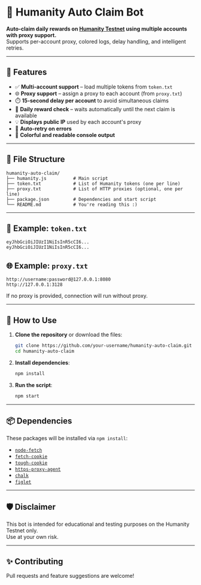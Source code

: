 # 🤖 Humanity Auto Claim Bot

**Auto-claim daily rewards on [Humanity Testnet](https://testnet.humanity.org) using multiple accounts with proxy support.**  
Supports per-account proxy, colored logs, delay handling, and intelligent retries.

---

## 🔧 Features

- ✅ **Multi-account support** – load multiple tokens from `token.txt`
- 🌐 **Proxy support** – assign a proxy to each account (from `proxy.txt`)
- ⏱️ **15-second delay per account** to avoid simultaneous claims
- 📆 **Daily reward check** – waits automatically until the next claim is available
- 💡 **Displays public IP** used by each account's proxy
- 🔁 **Auto-retry on errors**
- 🎨 **Colorful and readable console output**

---

## 📂 File Structure

```
humanity-auto-claim/
├── humanity.js          # Main script
├── token.txt            # List of Humanity tokens (one per line)
├── proxy.txt            # List of HTTP proxies (optional, one per line)
├── package.json         # Dependencies and start script
└── README.md            # You're reading this :)
```

---

## 📄 Example: `token.txt`

```
eyJhbGciOiJIUzI1NiIsInR5cCI6...
eyJhbGciOiJIUzI1NiIsInR5cCI6...
```

## 🌐 Example: `proxy.txt`

```
http://username:password@127.0.0.1:8080
http://127.0.0.1:3128
```

If no proxy is provided, connection will run without proxy.

---

## 🚀 How to Use

1. **Clone the repository** or download the files:
   ```bash
   git clone https://github.com/your-username/humanity-auto-claim.git
   cd humanity-auto-claim
   ```

2. **Install dependencies**:
   ```bash
   npm install
   ```

3. **Run the script**:
   ```bash
   npm start
   ```

---

## 📦 Dependencies

These packages will be installed via `npm install`:

- [`node-fetch`](https://www.npmjs.com/package/node-fetch)
- [`fetch-cookie`](https://www.npmjs.com/package/fetch-cookie)
- [`tough-cookie`](https://www.npmjs.com/package/tough-cookie)
- [`https-proxy-agent`](https://www.npmjs.com/package/https-proxy-agent)
- [`chalk`](https://www.npmjs.com/package/chalk)
- [`figlet`](https://www.npmjs.com/package/figlet)

---

## 🛡️ Disclaimer

This bot is intended for educational and testing purposes on the Humanity Testnet only.  
Use at your own risk.

---

## ✨ Contributing

Pull requests and feature suggestions are welcome!

